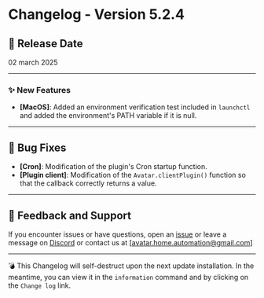 # Changelog - Version 5.2.4

## 📅 Release Date
02 march 2025

---

### ✨ New Features
- **[MacOS]**: Added an environment verification test included in `launchctl` and added the environment's PATH variable if it is null.

---


## 🐞 Bug Fixes
- **[Cron]**: Modification of the plugin's Cron startup function.
- **[Plugin client]**: Modification of the `Avatar.clientPlugin()` function so that the callback correctly returns a value.  

---

## 📩 Feedback and Support
If you encounter issues or have questions, open an [issue](https://github.com/Avatar-Home-Automation/A.V.A.T.A.R-Server/issues) or leave a message on [Discord](https://discord.gg/CkJ7swNXYb) or contact us at [avatar.home.automation@gmail.com]

---

💣 This Changelog will self-destruct upon the next update installation. In the meantime, you can view it in the `information` command and by clicking on the `Change log` link.

<br><br>